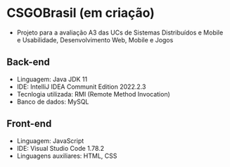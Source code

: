 # CSGOBrasil (em criação)
- Projeto para a avaliação A3 das UCs de Sistemas Distribuídos e Mobile e Usabilidade, Desenvolvimento Web, Mobile e Jogos

## Back-end
- Linguagem: Java JDK 11
- IDE: IntelliJ IDEA Communit Edition 2022.2.3
- Tecnlogia utilizada: RMI (Remote Method Invocation)
- Banco de dados: MySQL


## Front-end
- Linguagem: JavaScript
- IDE: Visual Studio Code 1.78.2
- Linguagens auxiliares: HTML, CSS

